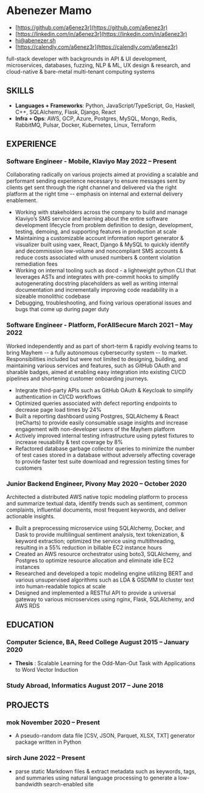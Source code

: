 <!-- The (first) h1 will be used as the <title> of the HTML page -->
# Abenezer Mamo

<!-- The unordered list immediately after the h1 will be formatted on a single
line. It is intended to be used for contact details -->
- [https://github.com/a6enez3r](https://github.com/a6enez3r)
- [https://linkedin.com/in/a6enez3r](https://linkedin.com/in/a6enez3r)
- [hi@abenezer.sh](mailto:hi@abenezer.sh)
- [https://calendly.com/a6enez3r](https://calendly.com/a6enez3r)

<!-- The paragraph after the h1 and ul and before the first h2 is optional. It
is intended to be used for a short summary. -->
full-stack developer with backgrounds in API & UI development, microservices, databases, fuzzing, NLP & ML, UX design & research, and cloud-native & bare-metal multi-tenant computing systems

## SKILLS

- **Languages + Frameworks**: Python, JavaScript/TypeScript, Go, Haskell, C++, SQLAlchemy, Flask, Django, React
- **Infra + Ops**: AWS, GCP, Azure, Postgres, MySQL, Mongo, Redis, RabbitMQ, Pulsar, Docker, Kubernetes, Linux, Terraform

## EXPERIENCE

<!-- You have to wrap the "left" and "right" half of these headings in spans by
hand -->
### <span>Software Engineer - Mobile, Klaviyo </span> <span>May 2022 – Present</span>

Collaborating radically on various projects aimed at providing a scalable and performant sending experience necessary to ensure messages sent by clients get sent through the right channel and delivered via the right platform at the right time -- emphasis on internal and external delivery enablement.

- Working with stakeholders across the company to build and manage Klaviyo’s SMS service and learning about the entire software development lifecycle from problem definition to design, development, testing, demoing, and supporting features in production at scale
- Maintaining a customizable account information report generator & visualizer built using vaex, React, Django & MySQL to quickly identify and decommission low-volume and noncompliant SMS accounts & reduce costs associated with unused numbers & content violation remediation fees
- Working on internal tooling such as docd - a lightweight python CLI that leverages ASTs and integrates with pre-commit hooks to simplify autogenerating docstring placeholders as well as writing internal documentation and incrementally improving code readability in a sizeable monolithic codebase
- Debugging, troubleshooting, and fixing various operational issues and bugs that come up during pager duty

### <span>Software Engineer - Platform, ForAllSecure </span> <span>March 2021 – May 2022</span>

Worked independently and as part of short-term & rapidly evolving teams to bring Mayhem -- a fully autonomous cybersecurity system -- to market. Responsibilities included but were not limited to designing, building, and maintaining various services and features, such as GitHub OAuth and sharable badges, aimed at enabling easy integration into existing CI/CD pipelines and shortening customer onboarding journeys.

- Integrate third-party APIs such as GitHub OAuth & Keycloak to simplify authentication in CI/CD workflows
- Optimized queries associated with defect reporting endpoints to decrease page load times by 24%
- Built a reporting dashboard using Postgres, SQLAlchemy & React (reCharts) to provide easily consumable usage insights and increase engagement with non-developer users of the Mayhem platform
- Actively improved internal testing infrastructure using pytest fixtures to increase reusability & test coverage by 8%
- Refactored database garbage collector queries to minimize the number of test cases stored in a database without adversely affecting coverage to provide faster test suite download and regression testing times for customers

### <span>Junior Backend Engineer, Pivony </span> <span>May 2020 – October 2020</span>

Architected a distributed AWS native topic modeling platform to process and summarize textual data, identify trends such as sentiment, common complaints, influential documents, most frequent keywords, and deliver actionable insights.

- Built a preprocessing microservice using SQLAlchemy, Docker, and Dask to provide multilingual sentiment analysis, text tokenization, & keyword extraction; optimized the service using multithreading, resulting in a 55% reduction in billable EC2 instance hours
- Created an AWS resource orchestrator using boto3, SQLAlchemy, and Postgres to optimize resource allocation and eliminate idle EC2 instances
- Researched and developed a topic modeling engine utilizing BERT and various unsupervised algorithms such as LDA & GSDMM to cluster text into human-readable topics at scale
- Designed and implemented a RESTful API to provide a universal gateway to various microservices using nginx, Flask, SQLAlchemy, and AWS RDS

## EDUCATION

### <span>Computer Science, BA, Reed College</span> <span>August 2015 – January 2020</span>

- **Thesis** : Scalable Learning for the Odd-Man-Out Task with Applications to Word Vector Induction

### <span>Study Abroad, Informatics</span> <span>August 2017 – June 2018</span>

## PROJECTS

### <span>mok</span> <span>November 2020 – Present</span>

- A pseudo-random data file [CSV, JSON, Parquet, XLSX, TXT] generator package written in Python

### <span>sirch</span> <span>June 2022 – Present</span>

- parse static Markdown files & extract metadata such as keywords, tags, and summaries using natural language processing to generate a low-bandwidth search-enabled site